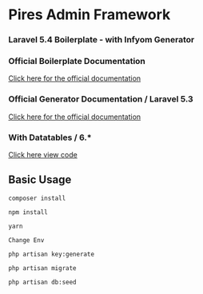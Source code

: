 # Pires Admin Framework
### Laravel 5.4 Boilerplate - with Infyom Generator

### Official Boilerplate Documentation

[Click here for the official documentation](http://laravel-boilerplate.com/5.4/documentation.html)

### Official Generator Documentation / Laravel 5.3

[Click here for the official documentation](http://labs.infyom.com/laravelgenerator/docs)

### With Datatables / 6.*

[Click here view code](https://github.com/yajra/laravel-datatables)

## Basic Usage

    composer install
    
    npm install

    yarn

    Change Env

    php artisan key:generate

    php artisan migrate

    php artisan db:seed
